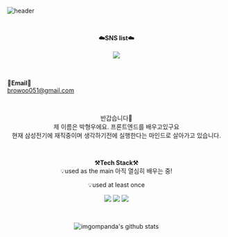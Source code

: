 ![header](https://capsule-render.vercel.app/api?type=waving&color=auto&height=300&section=header&text=welcome&fontSize=90&animation=fadeIn&fontAlignY=38&desc=imgompanda's%20GitHub%20Profile&descAlignY=51&descAlign=62)

<br>

<p align="center">
    <Strong>☁️SNS list☁️</Strong><br><br>
    <a href="https://parkcoding98.tistory.com/" target="_blank"><img src="https://img.shields.io/badge/DevBlog-535D6C?style=flat-square&logo=Blogger&logoColor=white"/></a>
    
<br><br>
<Strong>📧Email📧</Strong><br>browoo051@gmail.com<br>
</p>

<br>

<p align="center">
반갑습니다👐<br>
제 이름은 박형우에요. 프론트엔드를 배우고있구요<br>
현재 삼성전기에 재직중이며 생각하기전에 실행한다는 마인드로 살아가고 있습니다.<br>
</p>

<br>

<p align="center">
    <Strong>⚒️Tech Stack⚒️</Strong><br>
    💡used as the main
    아직 열심히 배우는 중!
</p>


<p align="center">
    💡used at least once
</p>

<p align="center" display="inline-block">
  <img src="https://img.shields.io/badge/javascript-F7DF1E?style=for-the-badge&logo=javascript&logoColor=black">
  <img src="https://img.shields.io/badge/css-1572B6?style=for-the-badge&logo=css3&logoColor=white">
  <img src="https://img.shields.io/badge/html-E34F26?style=for-the-badge&logo=html5&logoColor=white">
 
</p>

<br>

<div align=center>

![imgompanda's github stats](https://github-readme-stats.vercel.app/api?username=imgompanda&show_icons=true)
